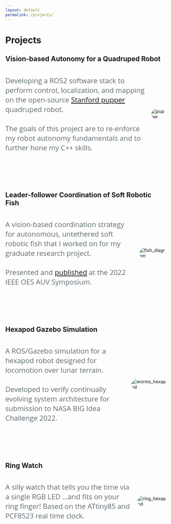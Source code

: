 ```yaml
---
layout: default
permalink: /projects/
---
```


<style>
    .image-container {
    display: flex;
    align-items: center;
    padding-bottom: 70px;
}

    .image-container img {
    max-width: 400px; /* Adjust the width of the image as needed */
    height: auto;
    margin-left: 20px; /* Adjust the spacing between the image and text */
    border-radius: 20px;
}

    .image-container .description {
    font-size: 22px; /* Adjust the font size of the description */
    /* color: #333; Adjust the color of the description */
    font-family: "Open Sans", "Helvetica Neue", Helvetica, Arial, sans-serif;
    color: #606c71
}
</style>

# Projects

## Vision-based Autonomy for a Quadruped Robot

<div class="image-container">
    <p class="description">Developing a ROS2 software stack to perform control, localization, and mapping on the open-source <a href="https://github.com/stanfordroboticsclub/StanfordQuadruped">Stanford pupper</a> quadruped robot. <br><br>The goals of this project are to re-enforce my robot autonomy fundamentals and to further hone my C++ skills.</p>
    <img src="https://juansala.github.io/media/Images/pupper.jpg" alt="pupper">
</div>

## Leader-follower Coordination of Soft Robotic Fish

<div class="image-container">
    <p class="description">A vision-based coordination strategy for autonomous, untethered soft robotic fish that I worked on for my graduate research project. <br><br>Presented and <a href="https://ieeexplore.ieee.org/document/9965882">published</a> at the 2022 IEEE OES AUV Symposium.</p>
    <img src="https://juansala.github.io/media/Images/sofi_diagram.PNG" alt="fish_diagram">
</div>

## Hexapod Gazebo Simulation

<div class="image-container">
    <p class="description">A ROS/Gazebo simulation for a hexapod robot designed for locomotion over lunar terrain. <br><br>Developed to verify continually evolving system architecture for submission to NASA BIG Idea Challenge 2022.</p>
    <img src="https://juansala.github.io/media/Images/worms_hex_sim.png" alt="worms_hexapod">
</div>

## Ring Watch

<div class="image-container">
    <p class="description">A silly watch that tells you the time via a single RGB LED ...and fits on your ring finger! Based on the ATtiny85 and PCF8523 real time clock.</p>
    <img src="https://juansala.github.io/media/Images/ring_watch_topview.png" alt="ring_hexapod">
</div>

<!-- # Wall Follower -->

<!-- # Peltier Cooler -->

<!-- # Spacecraft Pose Estimator -->